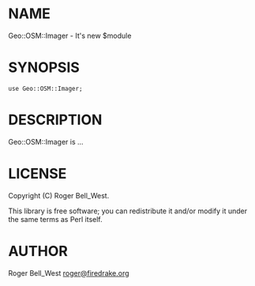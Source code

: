 # NAME

Geo::OSM::Imager - It's new $module

# SYNOPSIS

    use Geo::OSM::Imager;

# DESCRIPTION

Geo::OSM::Imager is ...

# LICENSE

Copyright (C) Roger Bell\_West.

This library is free software; you can redistribute it and/or modify
it under the same terms as Perl itself.

# AUTHOR

Roger Bell\_West <roger@firedrake.org>
